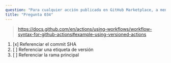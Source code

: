 ```yaml
---
question: "Para cualquier acción publicada en GitHub Marketplace, a menudo puedes usarla en múltiples versiones, ¿qué enfoque es el más estable y seguro?"
title: "Pregunta 034"
---
```



> https://docs.github.com/en/actions/using-workflows/workflow-syntax-for-github-actions#example-using-versioned-actions

1. [x] Referenciar el commit SHA  
1. [ ] Referenciar una etiqueta de versión  
1. [ ] Referenciar la rama principal  
